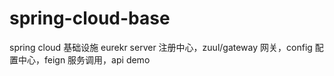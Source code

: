 # spring-cloud-base
spring cloud 基础设施
eurekr server 注册中心，zuul/gateway 网关，config 配置中心，feign 服务调用，api demo
